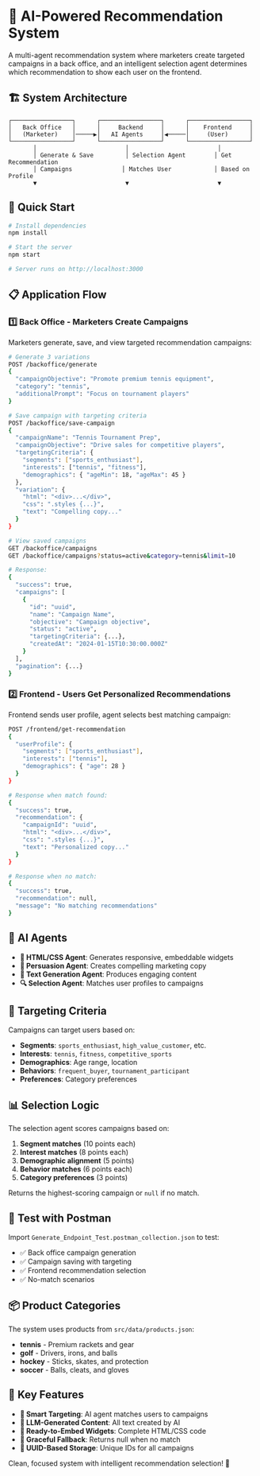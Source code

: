 # 🎯 AI-Powered Recommendation System

A multi-agent recommendation system where marketers create targeted campaigns in a back office, and an intelligent selection agent determines which recommendation to show each user on the frontend.

## 🏗️ System Architecture

```
┌─────────────────┐      ┌─────────────────┐      ┌─────────────────┐
│   Back Office   │      │     Backend     │      │    Frontend     │
│   (Marketer)    │─────▶│   AI Agents     │◀─────│     (User)      │
└─────────────────┘      └─────────────────┘      └─────────────────┘
       │                         │                         │
       │ Generate & Save         │ Selection Agent        │ Get Recommendation
       │ Campaigns              │ Matches User            │ Based on Profile
       ▼                         ▼                         ▼
```

## 🚀 Quick Start

```bash
# Install dependencies
npm install

# Start the server
npm start

# Server runs on http://localhost:3000
```

## 📋 Application Flow

### 1️⃣ **Back Office - Marketers Create Campaigns**
Marketers generate, save, and view targeted recommendation campaigns:

```bash
# Generate 3 variations
POST /backoffice/generate
{
  "campaignObjective": "Promote premium tennis equipment",
  "category": "tennis",
  "additionalPrompt": "Focus on tournament players"
}

# Save campaign with targeting criteria
POST /backoffice/save-campaign
{
  "campaignName": "Tennis Tournament Prep",
  "campaignObjective": "Drive sales for competitive players",
  "targetingCriteria": {
    "segments": ["sports_enthusiast"],
    "interests": ["tennis", "fitness"],
    "demographics": { "ageMin": 18, "ageMax": 45 }
  },
  "variation": {
    "html": "<div>...</div>",
    "css": ".styles {...}",
    "text": "Compelling copy..."
  }
}

# View saved campaigns
GET /backoffice/campaigns
GET /backoffice/campaigns?status=active&category=tennis&limit=10

# Response:
{
  "success": true,
  "campaigns": [
    {
      "id": "uuid",
      "name": "Campaign Name",
      "objective": "Campaign objective",
      "status": "active",
      "targetingCriteria": {...},
      "createdAt": "2024-01-15T10:30:00.000Z"
    }
  ],
  "pagination": {...}
}
```

### 2️⃣ **Frontend - Users Get Personalized Recommendations**
Frontend sends user profile, agent selects best matching campaign:

```bash
POST /frontend/get-recommendation
{
  "userProfile": {
    "segments": ["sports_enthusiast"],
    "interests": ["tennis"],
    "demographics": { "age": 28 }
  }
}

# Response when match found:
{
  "success": true,
  "recommendation": {
    "campaignId": "uuid",
    "html": "<div>...</div>",
    "css": ".styles {...}",
    "text": "Personalized copy..."
  }
}

# Response when no match:
{
  "success": true,
  "recommendation": null,
  "message": "No matching recommendations"
}
```

## 🤖 AI Agents

- **🎨 HTML/CSS Agent**: Generates responsive, embeddable widgets
- **🎯 Persuasion Agent**: Creates compelling marketing copy
- **📝 Text Generation Agent**: Produces engaging content
- **🔍 Selection Agent**: Matches user profiles to campaigns

## 🎯 Targeting Criteria

Campaigns can target users based on:

- **Segments**: `sports_enthusiast`, `high_value_customer`, etc.
- **Interests**: `tennis`, `fitness`, `competitive_sports`
- **Demographics**: Age range, location
- **Behaviors**: `frequent_buyer`, `tournament_participant`
- **Preferences**: Category preferences

## 📊 Selection Logic

The selection agent scores campaigns based on:
1. **Segment matches** (10 points each)
2. **Interest matches** (8 points each)
3. **Demographic alignment** (5 points)
4. **Behavior matches** (6 points each)
5. **Category preferences** (3 points)

Returns the highest-scoring campaign or `null` if no match.

## 🧪 Test with Postman

Import `Generate_Endpoint_Test.postman_collection.json` to test:
- ✅ Back office campaign generation
- ✅ Campaign saving with targeting
- ✅ Frontend recommendation selection
- ✅ No-match scenarios

## 📦 Product Categories

The system uses products from `src/data/products.json`:
- **tennis** - Premium rackets and gear
- **golf** - Drivers, irons, and balls
- **hockey** - Sticks, skates, and protection
- **soccer** - Balls, cleats, and gloves

## 🔧 Key Features

- **🎯 Smart Targeting**: AI agent matches users to campaigns
- **📝 LLM-Generated Content**: All text created by AI
- **🎨 Ready-to-Embed Widgets**: Complete HTML/CSS code
- **🚫 Graceful Fallback**: Returns null when no match
- **💾 UUID-Based Storage**: Unique IDs for all campaigns

Clean, focused system with intelligent recommendation selection! 🎉 